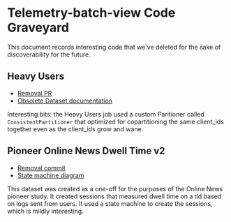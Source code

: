 # Telemetry-batch-view Code Graveyard

This document records interesting code that we've deleted for the sake of discoverability for the future.

## Heavy Users

* [Removal PR](https://github.com/mozilla/telemetry-batch-view/pull/435)
* [Obsolete Dataset documentation](http://docs-origin.telemetry.mozilla.org/concepts/choosing_a_dataset.html#heavyusers)

Interesting bits: the Heavy Users job used a custom Paritioner called `ConsistentPartitioner` that optimized for copartitioning the same client_ids together even as the client_ids grow and wane.

## Pioneer Online News Dwell Time v2

* [Removal commit](https://github.com/mozilla/telemetry-batch-view/commit/df063c252f0211678347aa976b050ab22af976ac)
* [State machine diagram](https://goo.gl/FMVjtB)

This dataset was created as a one-off for the purposes of the Online News pioneer study. It created sessions that measured dwell time on a tld based on logs sent from users. It used a state machine to create the sessions, which is mildly interesting.